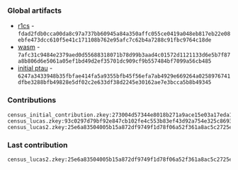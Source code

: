 ### Global artifacts
- [r1cs](./artifacts/circuit.r1cs) - `fdad2fdb0cca00da8c97a737bb60945a84a350affc055ce0419a048eb817eb22e08ebfe473dcc610f5e41c171108b762e95afc7c62b4a7288c91fbc9764c18de`
- [wasm](./artifacts/circuit.wasm) - `7afc31c9484e2379aed0d55688318071b78d99b3aad4c01572d1121133d6e5b7f87a8b806d6e5061a05ef1bd49d2ef35701dc909cf9b557484bf7099a56cb485`
- [initial ptau](./artifacts/initial.ptau) - `6247a3433948b35fbfae414fa5a9355bfb45f56efa7ab4929e669264a0258976741dfbe3288bfb49828e5df02c2e633df38d2245e30162ae7e3bcca5b8b49345`

### Contributions
```
census_initial_contribution.zkey:273004d57344e8018b271a9ace15e03a17eda10d3c7b51ffb0c6bc372cb2a59e26966cc3da213bef642836e89078f7d399ed3d1594f389610c930c2c31aed3eb
census_lucas.zkey:93c0297d79bf92e847cb102fe4c553b83ef43d92a754e325c8693b2c3c30f249e9d21bd44b960074b417705911e3cf8ca329e26f373d4c833762295bc2f85632
census_lucas2.zkey:25e6a83504005b15a872df9749f1d78f06a52f361a8ac5c2725e1672c98938d38d8d31e63df25d67ca5eb02353432a1ec376051613467ae5b2aafcfa2c5fa9e5
```

### Last contribution
```
census_lucas2.zkey:25e6a83504005b15a872df9749f1d78f06a52f361a8ac5c2725e1672c98938d38d8d31e63df25d67ca5eb02353432a1ec376051613467ae5b2aafcfa2c5fa9e5
```
